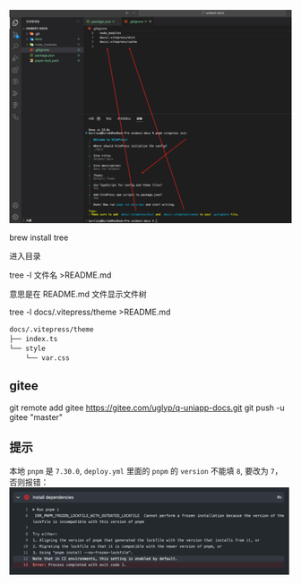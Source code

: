 ![file structure & gitignore](./screenshots/gitignore.png)

brew install tree

进入目录

tree -l 文件名 >README.md

意思是在 README.md 文件显示文件树

tree -l docs/.vitepress/theme >README.md

```txt
docs/.vitepress/theme
├── index.ts
└── style
    └── var.css
```

## gitee

git remote add gitee https://gitee.com/uglyp/q-uniapp-docs.git
git push -u gitee "master"

## 提示

本地 `pnpm` 是 `7.30.0`, `deploy.yml` 里面的 `pnpm` 的 `version` 不能填 `8`, 要改为 `7`， 否则报错：
![pnpm-deploy](./screenshots/pnpm-deploy.png)
